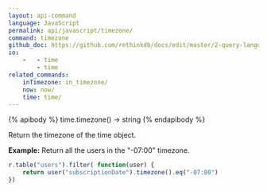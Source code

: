 ```yaml
---
layout: api-command 
language: JavaScript
permalink: api/javascript/timezone/
command: timezone 
github_doc: https://github.com/rethinkdb/docs/edit/master/2-query-language/api/javascript/dates-and-times/timezone.md
io:
    -   - time
        - time
related_commands:
    inTimezone: in_timezone/
    now: now/
    time: time/
---
```


{% apibody %}
time.timezone() → string
{% endapibody %}

Return the timezone of the time object.

__Example:__ Return all the users in the "-07:00" timezone.

```js
r.table("users").filter( function(user) {
    return user("subscriptionDate").timezone().eq("-07:00")
})
```


